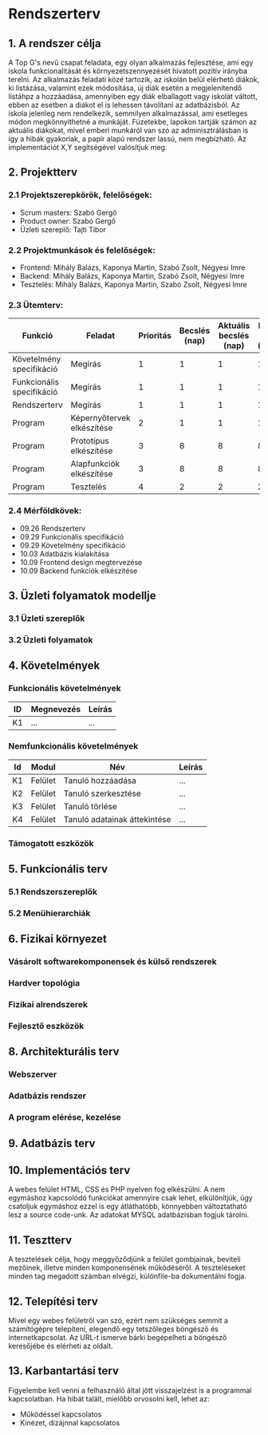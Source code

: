# Rendszerterv
## 1. A rendszer célja

A Top G's nevű csapat feladata, egy olyan alkalmazás fejlesztése, ami egy iskola funkcionalitását és környezetszennyezését hivatott pozitív irányba terelni. Az alkalmazás feladati közé tartozik, az iskolán belül elérhető diákok, ki listázása, valamint ezek módosítása, új diák esetén a megjelenítendő listáhpz a hozzáadása, amennyiben egy diák elballagott vagy iskolát váltott, ebben az esetben a diákot el is lehessen távolítani az adatbázisból. Az iskola jelenleg nem rendelkezik, semmilyen alkalmazással, ami esetleges módon megkönnyíthetné a munkáját. Füzetekbe, lapokon tartják számon az aktuális diákokat, mivel emberi munkáról van szó az adminisztrálásban is így a hibák gyakoriak, a papír alapú rendszer lassú, nem megbízható. Az implementációt X,Y segítségével valósítjuk meg.

## 2. Projektterv

### 2.1 Projektszerepkörök, felelőségek:
   * Scrum masters: Szabó Gergő
   * Product owner: Szabó Gergő
   * Üzleti szereplő: Tajti Tibor
     
### 2.2 Projektmunkások és felelőségek:
   * Frontend: Mihály Balázs, Kaponya Martin, Szabó Zsolt, Négyesi Imre
   * Backend: Mihály Balázs, Kaponya Martin, Szabó Zsolt, Négyesi Imre
   * Tesztelés: Mihály Balázs, Kaponya Martin, Szabó Zsolt, Négyesi Imre
     
### 2.3 Ütemterv:

|Funkció                  | Feladat                                | Prioritás | Becslés (nap) | Aktuális becslés (nap) | Eltelt idő (nap) | Becsült idő (nap) |
|-------------------------|----------------------------------------|-----------|---------------|------------------------|------------------|---------------------|
|Követelmény specifikáció |Megírás                                 |         1 |             1 |                      1 |                1 |                   1 |             
|Funkcionális specifikáció|Megírás                                 |         1 |             1 |                      1 |                1 |                   1 |
|Rendszerterv             |Megírás                                 |         1 |             1 |                      1 |                1 |                   1 |
|Program                  |Képernyőtervek elkészítése              |         2 |             1 |                      1 |                1 |                   1 |
|Program                  |Prototípus elkészítése                  |         3 |             8 |                      8 |                8 |                   8 |
|Program                  |Alapfunkciók elkészítése                |         3 |             8 |                      8 |                8 |                   8 |
|Program                  |Tesztelés                               |         4 |             2 |                      2 |                2 |                   2 |

### 2.4 Mérföldkövek:

 - 09.26 Rendszerterv
 - 09.29 Funkcionális specifikáció
 - 09.29 Követelmény specifikáció
 - 10.03 Adatbázis kialakítása
 - 10.09 Frontend design megtervezése
 - 10.09 Backend funkciók elkészítése

## 3. Üzleti folyamatok modellje

### 3.1 Üzleti szereplők

### 3.2 Üzleti folyamatok

## 4. Követelmények

### Funkcionális követelmények

| ID | Megnevezés | Leírás |
| --- | --- | --- |
| K1 | ... | ... |

### Nemfunkcionális követelmények

| Id | Modul | Név | Leírás |
| :---: | --- | --- | --- |
| K1 | Felület | Tanuló hozzáadása | ... |
| K2 | Felület | Tanuló szerkesztése | ... |
| K3 | Felület | Tanuló törlése | ... |
| K4 | Felület | Tanuló adatainak áttekintése | ... |

### Támogatott eszközök

## 5. Funkcionális terv

### 5.1 Rendszerszereplők

### 5.2 Menühierarchiák

## 6. Fizikai környezet

### Vásárolt softwarekomponensek és külső rendszerek

### Hardver topológia

### Fizikai alrendszerek

### Fejlesztő eszközök


## 8. Architekturális terv

### Webszerver

### Adatbázis rendszer

### A program elérése, kezelése

## 9. Adatbázis terv

## 10. Implementációs terv

A webes felület HTML, CSS és PHP nyelven fog elkészülni. A nem egymáshoz kapcsolódó funkciókat amennyire csak lehet, elkülönítjük, úgy csatoljuk egymáshoz ezzel is egy átláthatóbb, könnyebben változtatható lesz a source code-unk. Az adatokat MYSQL adatbázisban fogjuk tárolni.

## 11. Tesztterv

A tesztelések célja, hogy meggyőződjünk a felület gombjainak, beviteli mezőinek, illetve minden komponensének működéséről. A teszteléseket minden tag megadott számban elvégzi, különfile-ba dokumentálni fogja.


## 12. Telepítési terv

Mivel egy webes felületről van szó, ezért nem szükséges semmit a számítógépre telepíteni, elegendő egy tetszőleges böngésző és internetkapcsolat.
Az URL-t ismerve bárki begépelheti a böngésző keresőjébe és elérheti az oldalt.

## 13. Karbantartási terv

Figyelembe kell venni a felhasználó által jött visszajelzést is a programmal kapcsolatban.
Ha hibát talált, mielőbb orvosolni kell, lehet az:
*	Működéssel kapcsolatos
*	Kinézet, dizájnnal kapcsolatos
